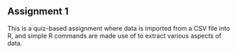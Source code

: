 ## Assignment 1

This is a quiz-based assignment where data is imported from a CSV file into R, 
and simple R commands are made use of to extract various aspects of data. 

